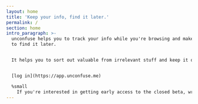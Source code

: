 ```yaml
---
layout: home
title: 'Keep your info, find it later.'
permalink: /
section: home
intro_paragraph: >-
  unconfuse helps you to track your info while you're browsing and makes it easy
  to find it later.


  It helps you to sort out valuable from irrelevant stuff and keep it organized.


  [log in](https://app.unconfuse.me)

  %small
    If you're interested in getting early access to the closed beta, write an email to [thomas@unconfuse.me](mailto:thomas@unconfuse.me).
---
```


